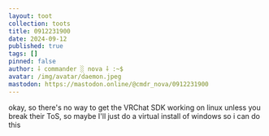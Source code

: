 ```yaml
---
layout: toot
collection: toots
title: 0912231900
date: 2024-09-12
published: true
tags: []
pinned: false
author: ⸸ commander ░ nova ⸸ :~$
avatar: /img/avatar/daemon.jpeg
mastodon: https://mastodon.online/@cmdr_nova/0912231900
---
```


okay, so there's no way to get the VRChat SDK working on linux unless you break their ToS, so maybe I'll just do a virtual install of windows so i can do this
